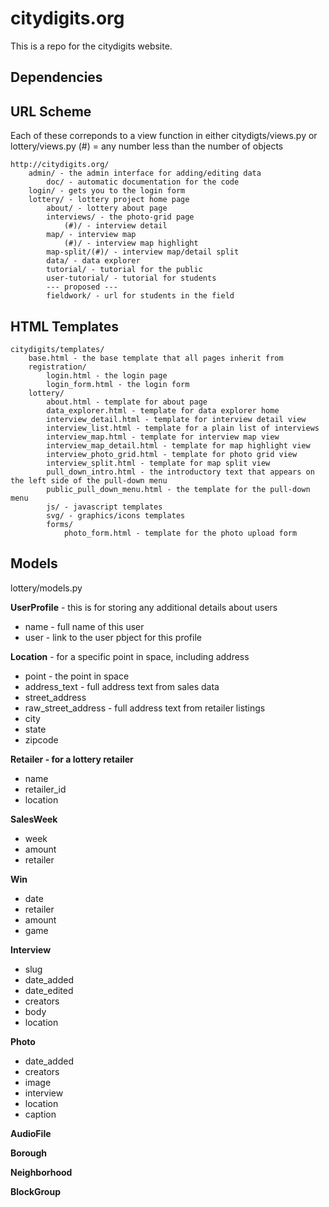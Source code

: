 # citydigits.org

This is a repo for the citydigits website.

## Dependencies



## URL Scheme 

Each of these correponds to a view function in either
citydigts/views.py or lottery/views.py (#) = any number less than the number of objects

    http://citydigits.org/
        admin/ - the admin interface for adding/editing data
            doc/ - automatic documentation for the code
        login/ - gets you to the login form
        lottery/ - lottery project home page
            about/ - lottery about page
            interviews/ - the photo-grid page
                (#)/ - interview detail
            map/ - interview map
                (#)/ - interview map highlight
            map-split/(#)/ - interview map/detail split
            data/ - data explorer
            tutorial/ - tutorial for the public
            user-tutorial/ - tutorial for students
            --- proposed ---
            fieldwork/ - url for students in the field
            

## HTML Templates

    citydigits/templates/
        base.html - the base template that all pages inherit from
        registration/
            login.html - the login page
            login_form.html - the login form
        lottery/
            about.html - template for about page
            data_explorer.html - template for data explorer home
            interview_detail.html - template for interview detail view
            interview_list.html - template for a plain list of interviews
            interview_map.html - template for interview map view
            interview_map_detail.html - template for map highlight view
            interview_photo_grid.html - template for photo grid view
            interview_split.html - template for map split view
            pull_down_intro.html - the introductory text that appears on the left side of the pull-down menu
            public_pull_down_menu.html - the template for the pull-down menu
            js/ - javascript templates
            svg/ - graphics/icons templates
            forms/
                photo_form.html - template for the photo upload form

## Models

lottery/models.py

__UserProfile__ - this is for storing any additional details about users

* name - full name of this user
* user - link to the user pbject for this profile

__Location__ - for a specific point in space, including address

* point - the point in space
* address_text - full address text from sales data
* street_address
* raw_street_address - full address text from retailer listings
* city
* state
* zipcode

__Retailer - for a lottery retailer__

* name
* retailer_id
* location
    
__SalesWeek__

* week
* amount
* retailer

__Win__

* date
* retailer
* amount
* game

__Interview__

* slug
* date_added
* date_edited
* creators
* body
* location

__Photo__

*  date_added
*  creators
*  image
*  interview
*  location
*  caption 

__AudioFile__

__Borough__

__Neighborhood__

__BlockGroup__

